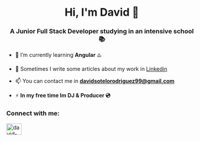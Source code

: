 <h1 align="center">Hi, I'm David 👋</h1>
<h3 align="center">A Junior Full Stack Developer studying in an intensive school 📚</h3>

- 🌱 I’m currently learning **Angular** ♨️

- 📝 Sometimes I write some articles about my work in <a href="https://www.linkedin.com/in/david-sotelo-rodr%C3%ADguez-a8b313152/">Linkedin</a>

- 📫 You can contact me in **davidsotelorodriguez99@gmail.com**

- ⚡ **In my free time Im DJ & Producer 💿**

<h3 align="left">Connect with me:</h3>
<p align="left">
<a href="https://linkedin.com/in/david-sotelo-rodríguez-a8b313152" target="blank"><img align="center" src="https://raw.githubusercontent.com/rahuldkjain/github-profile-readme-generator/master/src/images/icons/Social/linked-in-alt.svg" alt="david-sotelo-rodríguez-a8b313152" height="30" width="40" /></a>
</p>
